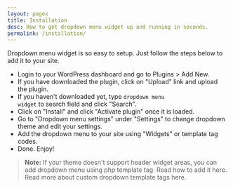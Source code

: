 ```yaml
---
layout: pagex
title: Installation
desc: How to get dropdown menu widget up and running in seconds.
permalink: /installation/
---
```


Dropdown menu widget is so easy to setup. Just follow the steps below to add it to your site.

* Login to your WordPress dashboard and go to Plugins &gt; Add New.
* If you have downloaded the plugin, click on "Upload" link and upload the plugin.
* If you haven't downloaded yet, type <code>dropdown menu widget</code> to search field and click "Search".
* Click on "Install" and click "Activate plugin" once it is loaded.
* Go to "Dropdown menu settings" under "Settings" to change dropdown theme and edit your settings.
* Add the dropdown menu to your site using "Widgets" or template tag codes.
* Done. Enjoy!

> **Note:** If your theme doesn't support header widget areas, you can add dropdown menu using php template tag. Read how to add it here. Read more about custom dropdown template tags here.
